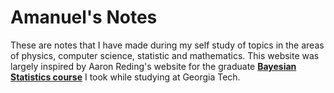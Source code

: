 # Amanuel's Notes

These are notes that I have made during my self study of topics in the areas of physics, computer science, statistic and mathematics. This website was largely inspired by Aaron Reding's website for the graduate [**Bayesian Statistics course**](https://areding.github.io/6420-pymc/intro.html) I took while studying at Georgia Tech.